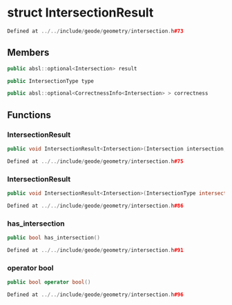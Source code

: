 # struct IntersectionResult

```cpp
Defined at ../../include/geode/geometry/intersection.h#73
```

## Members

```cpp
public absl::optional<Intersection> result

```

```cpp
public IntersectionType type

```

```cpp
public absl::optional<CorrectnessInfo<Intersection> > correctness

```



## Functions

### IntersectionResult

```cpp
public void IntersectionResult<Intersection>(Intersection intersection, CorrectnessInfo<Intersection> correctness_info)
```

```cpp
Defined at ../../include/geode/geometry/intersection.h#75
```

### IntersectionResult

```cpp
public void IntersectionResult<Intersection>(IntersectionType intersection_type)
```

```cpp
Defined at ../../include/geode/geometry/intersection.h#86
```

### has_intersection

```cpp
public bool has_intersection()
```

```cpp
Defined at ../../include/geode/geometry/intersection.h#91
```

### operator bool

```cpp
public bool operator bool()
```

```cpp
Defined at ../../include/geode/geometry/intersection.h#96
```



